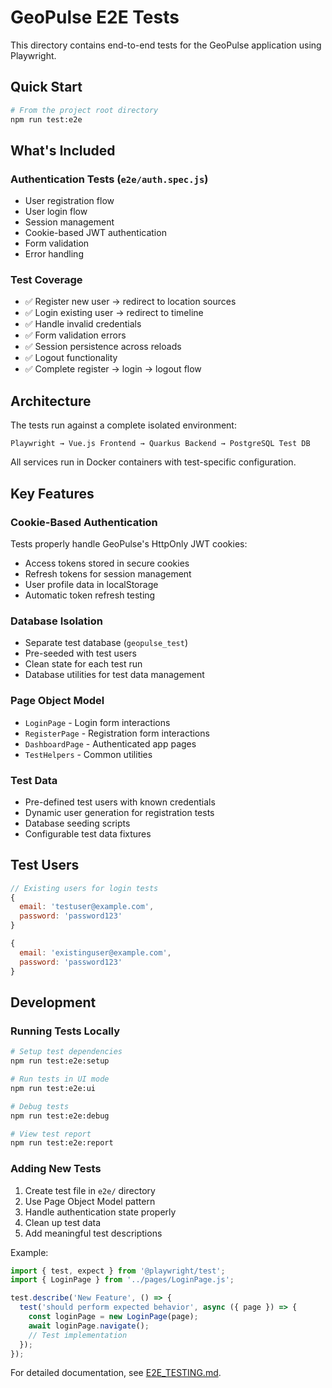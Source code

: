 # GeoPulse E2E Tests

This directory contains end-to-end tests for the GeoPulse application using Playwright.

## Quick Start

```bash
# From the project root directory
npm run test:e2e
```

## What's Included

### Authentication Tests (`e2e/auth.spec.js`)
- User registration flow
- User login flow  
- Session management
- Cookie-based JWT authentication
- Form validation
- Error handling

### Test Coverage
- ✅ Register new user → redirect to location sources
- ✅ Login existing user → redirect to timeline
- ✅ Handle invalid credentials
- ✅ Form validation errors
- ✅ Session persistence across reloads
- ✅ Logout functionality
- ✅ Complete register → login → logout flow

## Architecture

The tests run against a complete isolated environment:

```
Playwright → Vue.js Frontend → Quarkus Backend → PostgreSQL Test DB
```

All services run in Docker containers with test-specific configuration.

## Key Features

### Cookie-Based Authentication
Tests properly handle GeoPulse's HttpOnly JWT cookies:
- Access tokens stored in secure cookies
- Refresh tokens for session management
- User profile data in localStorage
- Automatic token refresh testing

### Database Isolation
- Separate test database (`geopulse_test`)
- Pre-seeded with test users
- Clean state for each test run
- Database utilities for test data management

### Page Object Model
- `LoginPage` - Login form interactions
- `RegisterPage` - Registration form interactions  
- `DashboardPage` - Authenticated app pages
- `TestHelpers` - Common utilities

### Test Data
- Pre-defined test users with known credentials
- Dynamic user generation for registration tests
- Database seeding scripts
- Configurable test data fixtures

## Test Users

```javascript
// Existing users for login tests
{
  email: 'testuser@example.com',
  password: 'password123'
}

{  
  email: 'existinguser@example.com',
  password: 'password123'
}
```

## Development

### Running Tests Locally

```bash
# Setup test dependencies
npm run test:e2e:setup

# Run tests in UI mode
npm run test:e2e:ui

# Debug tests
npm run test:e2e:debug

# View test report
npm run test:e2e:report
```

### Adding New Tests

1. Create test file in `e2e/` directory
2. Use Page Object Model pattern
3. Handle authentication state properly
4. Clean up test data
5. Add meaningful test descriptions

Example:
```javascript
import { test, expect } from '@playwright/test';
import { LoginPage } from '../pages/LoginPage.js';

test.describe('New Feature', () => {
  test('should perform expected behavior', async ({ page }) => {
    const loginPage = new LoginPage(page);
    await loginPage.navigate();
    // Test implementation
  });
});
```

For detailed documentation, see [E2E_TESTING.md](../docs/E2E_TESTING.md).